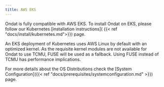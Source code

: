 ```yaml
---
title: AWS EKS
---
```


Ondat is fully compatible with AWS EKS. To install Ondat on EKS, please
follow our Kubernetes [installation instructions](
{{< ref "docs/install/kubernetes.md">}}) page.

An EKS deployment of Kubernetes uses AWS Linux by default with an optimized
kernel. As the requisite kernel modules are not available for Ondat to use
TCMU, FUSE will be used as a fallback. Using FUSE instead of TCMU has
performance implications.

For more details about the OS Distributions check the [System
Configuration]({{< ref "docs/prerequisites/systemconfiguration.md" >}})
page.
